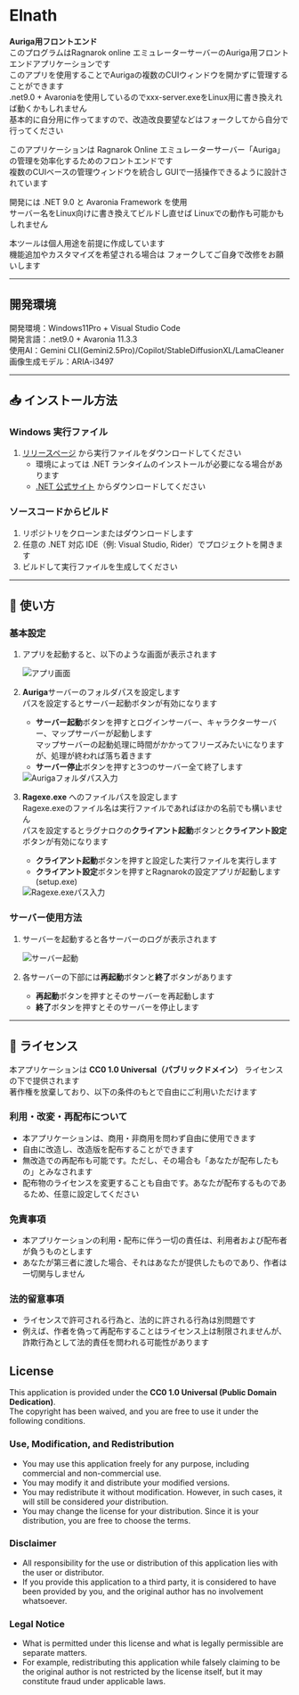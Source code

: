 # Elnath
**Auriga用フロントエンド**  
このプログラムはRagnarok online エミュレーターサーバーのAuriga用フロントエンドアプリケーションです  
このアプリを使用することでAurigaの複数のCUIウィンドウを開かずに管理することができます  
.net9.0 + Avaroniaを使用しているのでxxx-server.exeをLinux用に書き換えれば動くかもしれません  
基本的に自分用に作ってますので、改造改良要望などはフォークしてから自分で行ってください

このアプリケーションは Ragnarok Online エミュレーターサーバー「Auriga」の管理を効率化するためのフロントエンドです  
複数のCUIベースの管理ウィンドウを統合し GUIで一括操作できるように設計されています  

開発には .NET 9.0 と Avaronia Framework を使用  
サーバー名をLinux向けに書き換えてビルドし直せば Linuxでの動作も可能かもしれません

本ツールは個人用途を前提に作成しています  
機能追加やカスタマイズを希望される場合は フォークしてご自身で改修をお願いします

---

## 開発環境

開発環境：Windows11Pro + Visual Studio Code  
開発言語：.net9.0 + Avaronia 11.3.3  
使用AI：Gemini CLI(Gemini2.5Pro)/Copilot/StableDiffusionXL/LamaCleaner  
画像生成モデル：ARIA-i3497  

---

## 📥 インストール方法

### Windows 実行ファイル
1. [リリースページ](/releases) から実行ファイルをダウンロードしてください  
   - 環境によっては .NET ランタイムのインストールが必要になる場合があります  
   - [.NET 公式サイト](https://dotnet.microsoft.com/ja-jp/download/dotnet/9.0) からダウンロードしてください

### ソースコードからビルド
1. リポジトリをクローンまたはダウンロードします  
2. 任意の .NET 対応 IDE（例: Visual Studio, Rider）でプロジェクトを開きます  
3. ビルドして実行ファイルを生成してください

---

## 🚀 使い方

### 基本設定

1. アプリを起動すると、以下のような画面が表示されます  

   <img src="https://tkvier.github.io/resource/Elnath/ss01.jpg" alt="アプリ画面">

2. **Auriga**サーバーのフォルダパスを設定します  
パスを設定するとサーバー起動ボタンが有効になります
   - **サーバー起動**ボタンを押すとログインサーバー、キャラクターサーバー、マップサーバーが起動します  
マップサーバーの起動処理に時間がかかってフリーズみたいになりますが、処理が終われば落ち着きます  
   - **サーバー停止**ボタンを押すと3つのサーバー全て終了します

   <img src="https://tkvier.github.io/resource/Elnath/ss02.jpg" alt="Aurigaフォルダパス入力">

3. **Ragexe.exe** へのファイルパスを設定します  
Ragexe.exeのファイル名は実行ファイルであればほかの名前でも構いません  
パスを設定するとラグナロクの**クライアント起動**ボタンと**クライアント設定**ボタンが有効になります  
   - **クライアント起動**ボタンを押すと設定した実行ファイルを実行します
   - **クライアント設定**ボタンを押すとRagnarokの設定アプリが起動します(setup.exe)  

   <img src="https://tkvier.github.io/resource/Elnath/ss03.jpg" alt="Ragexe.exeパス入力">

### サーバー使用方法

1. サーバーを起動すると各サーバーのログが表示されます  

   <img src="https://tkvier.github.io/resource/Elnath/ss04.jpg" alt="サーバー起動">

2. 各サーバーの下部には**再起動**ボタンと**終了**ボタンがあります 
   - **再起動**ボタンを押すとそのサーバーを再起動します  
   - **終了**ボタンを押すとそのサーバーを停止します

---

## 📄 ライセンス

本アプリケーションは **CC0 1.0 Universal（パブリックドメイン）** ライセンスの下で提供されます  
著作権を放棄しており、以下の条件のもとで自由にご利用いただけます

### 利用・改変・再配布について
- 本アプリケーションは、商用・非商用を問わず自由に使用できます  
- 自由に改造し、改造版を配布することができます  
- 無改造での再配布も可能です。ただし、その場合も「あなたが配布したもの」とみなされます  
- 配布物のライセンスを変更することも自由です。あなたが配布するものであるため、任意に設定してください

### 免責事項
- 本アプリケーションの利用・配布に伴う一切の責任は、利用者および配布者が負うものとします  
- あなたが第三者に渡した場合、それはあなたが提供したものであり、作者は一切関与しません  

### 法的留意事項
- ライセンスで許可される行為と、法的に許される行為は別問題です  
- 例えば、作者を偽って再配布することはライセンス上は制限されませんが、詐欺行為として法的責任を問われる可能性があります

## License

This application is provided under the **CC0 1.0 Universal (Public Domain Dedication)**.  
The copyright has been waived, and you are free to use it under the following conditions.

### Use, Modification, and Redistribution
- You may use this application freely for any purpose, including commercial and non-commercial use.  
- You may modify it and distribute your modified versions.  
- You may redistribute it without modification. However, in such cases, it will still be considered *your* distribution.  
- You may change the license for your distribution. Since it is your distribution, you are free to choose the terms.

### Disclaimer
- All responsibility for the use or distribution of this application lies with the user or distributor.  
- If you provide this application to a third party, it is considered to have been provided by you, and the original author has no involvement whatsoever.

### Legal Notice
- What is permitted under this license and what is legally permissible are separate matters.  
- For example, redistributing this application while falsely claiming to be the original author is not restricted by the license itself, but it may constitute fraud under applicable laws.